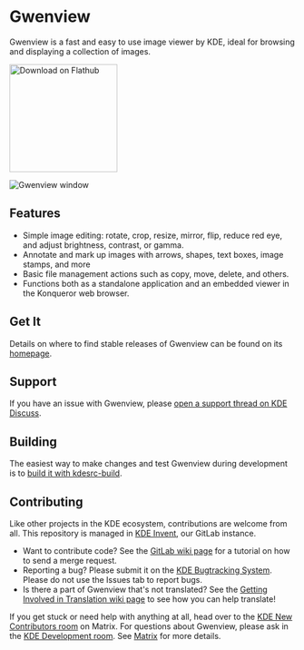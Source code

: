 # Gwenview

Gwenview is a fast and easy to use image viewer by KDE, ideal for browsing and displaying a collection of images.

<a href='https://flathub.org/apps/details/org.kde.gwenview'><img width='190px' alt='Download on Flathub' src='https://flathub.org/assets/badges/flathub-badge-i-en.png'/></a>

![Gwenview window](https://cdn.kde.org/screenshots/gwenview/gwenview.png)

## Features

* Simple image editing: rotate, crop, resize, mirror, flip, reduce red eye, and adjust brightness, contrast, or gamma.
* Annotate and mark up images with arrows, shapes, text boxes, image stamps, and more
* Basic file management actions such as copy, move, delete, and others.
* Functions both as a standalone application and an embedded viewer in the Konqueror web browser.

## Get It

Details on where to find stable releases of Gwenview can be found on its
[homepage](https://apps.kde.org/gwenview).

## Support

If you have an issue with Gwenview, please [open a support thread on KDE Discuss](https://discuss.kde.org/c/help/6).

## Building

The easiest way to make changes and test Gwenview during development is to [build it with kdesrc-build](https://community.kde.org/Get_Involved/development/Build_software_with_kdesrc-build).

## Contributing

Like other projects in the KDE ecosystem, contributions are welcome from all. This repository is managed in [KDE Invent](https://invent.kde.org/graphics/gwenview), our GitLab instance.

* Want to contribute code? See the [GitLab wiki page](https://community.kde.org/Infrastructure/GitLab) for a tutorial on how to send a merge request.
* Reporting a bug? Please submit it on the [KDE Bugtracking System](https://bugs.kde.org/enter_bug.cgi?format=guided&product=gwenview). Please do not use the Issues
  tab to report bugs.
* Is there a part of Gwenview that's not translated? See the [Getting Involved in Translation wiki page](https://community.kde.org/Get_Involved/translation) to see how
  you can help translate!

If you get stuck or need help with anything at all, head over to the [KDE New Contributors room](https://go.kde.org/matrix/#/#kde-welcome:kde.org) on Matrix. For questions about Gwenview, please ask in the [KDE Development room](https://go.kde.org/matrix/#/#kde-devel:kde.org). See [Matrix](https://community.kde.org/Matrix) for more details.

